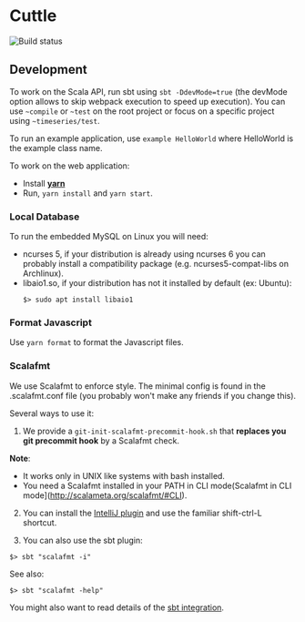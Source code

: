 # Cuttle

![Build status](https://api.travis-ci.org/criteo/cuttle.svg?branch=master)

## Development

To work on the Scala API, run sbt using `sbt -DdevMode=true` (the devMode
option allows to skip webpack execution to speed up execution). You can
use `~compile` or `~test` on the root project or focus on a specific
project using `~timeseries/test`.

To run an example application, use `example HelloWorld` where HelloWorld
is the example class name.

To work on the web application:

- Install [**yarn**](https://yarnpkg.com/en/)
- Run, `yarn install` and `yarn start`.

### Local Database

To run the embedded MySQL on Linux you will need:
 - ncurses 5, if your distribution is already using ncurses 6 you can probably install a
compatibility package (e.g. ncurses5-compat-libs on Archlinux).
 - libaio1.so, if your distribution has not it installed by default (ex: Ubuntu):
   ```
   $> sudo apt install libaio1
   ```

### Format Javascript

Use `yarn format` to format the Javascript files.

### Scalafmt

We use Scalafmt to enforce style. The minimal config is found in the
.scalafmt.conf file (you probably won't make any friends if you change
this).

Several ways to use it:

1. We provide a `git-init-scalafmt-precommit-hook.sh` that **replaces you git precommit hook** by a Scalafmt check.

__Note__:
  - It works only in UNIX like systems with bash installed.
  - You need a Scalafmt installed in your PATH in CLI mode(Scalafmt in CLI mode](http://scalameta.org/scalafmt/#CLI).

2. You can install the [IntelliJ
plugin](http://scalameta.org/scalafmt/#IntelliJ) and use the familiar
shift-ctrl-L shortcut.

3. You can also use the sbt plugin:
```
$> sbt "scalafmt -i"
```
See also:
```
$> sbt "scalafmt -help"
```
You might also want to read details of the [sbt
integration](http://scalameta.org/scalafmt/#sbt).
